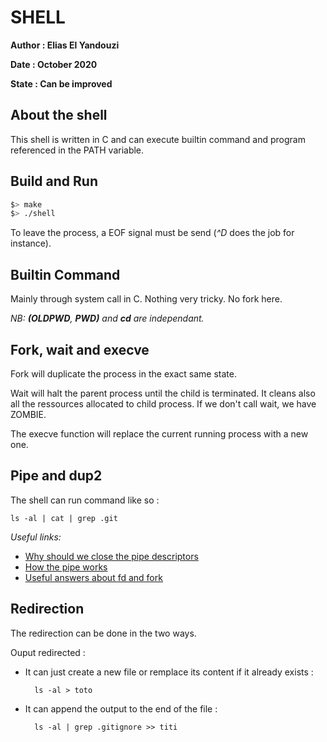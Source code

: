 # SHELL

__Author : Elias El Yandouzi__

__Date : October 2020__

__State : Can be improved__

## About the shell

This shell is written in C and can execute builtin command and program referenced in the PATH variable.

## Build and Run

```bash
$> make
$> ./shell
```

To leave the process, a EOF signal must be send (_^D_ does the job for instance).


## Builtin Command

Mainly through system call in C. Nothing very tricky. No fork here.

_NB: __(OLDPWD__, __PWD)__ and __cd__ are independant._

## Fork, wait and execve

Fork will duplicate the process in the exact same state.

Wait will halt the parent process until the child is terminated. It cleans also all the ressources allocated to child process. If we don't call wait, we have ZOMBIE.

The execve function will replace the current running process with a new one.

## Pipe and dup2

The shell can run command like so :

    ls -al | cat | grep .git

_Useful links:_ 
 - [Why should we close the pipe descriptors](https://stackoverflow.com/questions/33884291/pipes-dup2-and-exec)
 - [How the pipe works](http://www.zeitoun.net/articles/communication-par-tuyau/start)
 - [Useful answers about fd and fork](https://unix.stackexchange.com/questions/91058/file-descriptor-and-fork)

## Redirection

The redirection can be done in the two ways.

Ouput redirected :
- It can just create a new file or remplace its content if it already exists :

        ls -al > toto
- It can append the output to the end of the file :

        ls -al | grep .gitignore >> titi
